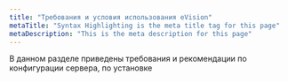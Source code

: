 ```yaml
---
title: "Требования и условия использования eVision"
metaTitle: "Syntax Highlighting is the meta title tag for this page"
metaDescription: "This is the meta description for this page"
---
```


В данном разделе приведены требования и рекомендации по конфигурации сервера, по установке 